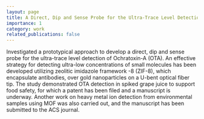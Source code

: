 ```yaml
---
layout: page
title: A Direct, Dip and Sense Probe for the Ultra-Trace Level Detection of Ochratoxin-A (OTA).
importance: 1
category: work
related_publications: false
---
```


Investigated a prototypical approach to develop a direct, dip and sense probe for the ultra-trace level detection of Ochratoxin-A (OTA). An effective strategy for detecting ultra-low
concentrations of small molecules has been developed utilizing zeolitic imidazole framework -8 (ZIF-8), which encapsulate antibodies, over gold nanoparticles on a U-bent optical fiber tip. The study demonstrated
OTA detection in spiked grape juice to support food safety, for which a patent has been filed and a manuscript is underway. Another work on heavy metal ion detection from environmental samples using
MOF was also carried out, and the manuscript has been submitted to the ACS journal. 


